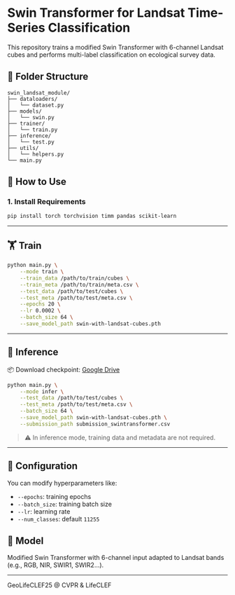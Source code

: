 
# Swin Transformer for Landsat Time-Series Classification

This repository trains a modified Swin Transformer with 6-channel Landsat cubes and performs multi-label classification on ecological survey data.

## 📁 Folder Structure

```
swin_landsat_module/
├── dataloaders/
│   └── dataset.py
├── models/
│   └── swin.py
├── trainer/
│   └── train.py
├── inference/
│   └── test.py
├── utils/
│   └── helpers.py
└── main.py
```

## 🚀 How to Use

### 1. Install Requirements

```bash
pip install torch torchvision timm pandas scikit-learn
```

---

## 🏋️ Train

```bash
python main.py \
    --mode train \
    --train_data /path/to/train/cubes \
    --train_meta /path/to/train/meta.csv \
    --test_data /path/to/test/cubes \
    --test_meta /path/to/test/meta.csv \
    --epochs 20 \
    --lr 0.0002 \
    --batch_size 64 \
    --save_model_path swin-with-landsat-cubes.pth
```

---

## 🧪 Inference

📦 Download checkpoint: [Google Drive](https://drive.google.com/drive/folders/1nIU3vMxUDy140LI6O6pqonyq7CANf9Jc?usp=sharing)

```bash
python main.py \
    --mode infer \
    --test_data /path/to/test/cubes \
    --test_meta /path/to/test/meta.csv \
    --batch_size 64 \
    --save_model_path swin-with-landsat-cubes.pth \
    --submission_path submission_swintransformer.csv
```

> ⚠️ In inference mode, training data and metadata are not required.

---

## 🔧 Configuration

You can modify hyperparameters like:
- `--epochs`: training epochs
- `--batch_size`: training batch size
- `--lr`: learning rate
- `--num_classes`: default `11255`

## 🧠 Model

Modified Swin Transformer with 6-channel input adapted to Landsat bands (e.g., RGB, NIR, SWIR1, SWIR2...).

---

GeoLifeCLEF25 @ CVPR & LifeCLEF
